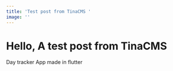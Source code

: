 ```yaml
---
title: 'Test post from TinaCMS '
image: ''
---
```


# Hello, A test post from TinaCMS

Day tracker App made in flutter
